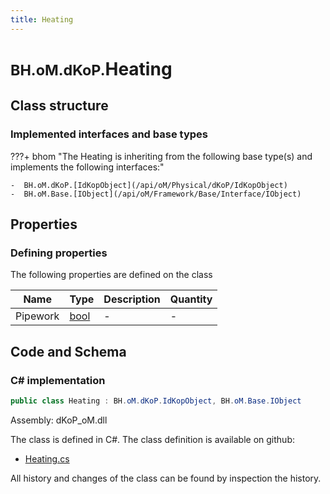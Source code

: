 ```yaml
---
title: Heating
---
```


# <small>BH.oM.dKoP.</small>**Heating**



## Class structure

### Implemented interfaces and base types

???+ bhom "The Heating is inheriting from the following base type(s) and implements the following interfaces:"

    -  BH.oM.dKoP.[IdKopObject](/api/oM/Physical/dKoP/IdKopObject)
    -  BH.oM.Base.[IObject](/api/oM/Framework/Base/Interface/IObject)


## Properties



### Defining properties

The following properties are defined on the class

| Name             | Type             | Description      | Quantity         |
|------------------|------------------|------------------|------------------|
| Pipework | [bool](https://learn.microsoft.com/en-us/dotnet/api/System.Boolean?view=netstandard-2.0) | - | - |


## Code and Schema

### C# implementation

``` C# title="C#"
public class Heating : BH.oM.dKoP.IdKopObject, BH.oM.Base.IObject
```

Assembly: dKoP_oM.dll

The class is defined in C#. The class definition is available on github:

- [Heating.cs](https://github.com/BHoM/dKoP_Toolkit/blob/develop/dKoP_oM/Perfomance\Services\Heating.cs)

All history and changes of the class can be found by inspection the history.
